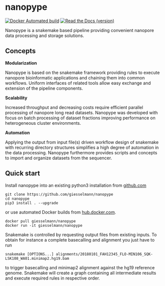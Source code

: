 # nanopype 

[![Docker Automated build](https://img.shields.io/docker/automated/giesselmann/nanopype.svg)](https://hub.docker.com/r/giesselmann/nanopype/) [![Read the Docs (version)](https://img.shields.io/readthedocs/nanopype/development.svg)](https://nanopype.readthedocs.io/en/development/)

Nanopype is a snakemake based pipeline providing convenient nanopore data processing and storage solutions.
	
## Concepts

**Modularization**

Nanopype is based on the snakemake framework providing rules to execute nanopore bioinformatic applications and chaining them into common workflows. Uniform interfaces of related tools allow easy exchange and extension of the pipeline components.

**Scalability**

Increased throughput and decreasing costs require efficient parallel processing of nanopore long read datasets. Nanopype was developed with focus on batch processing of dataset fractions improving performance on heterogeneous cluster environments.

**Automation**

Applying the output from input file(s) driven workflow design of snakemake with recurring directory structures simplifies a high degree of automation in the data processing. Nanopype furthermore provides scripts and concepts to import and organize datasets from the sequencer.

## Quick start

Install nanopype into an existing python3 installation from [github.com](https://github.com/giesselmann/nanopype/) 

    git clone https://github.com/giesselmann/nanopype
    cd nanopype
    pip3 install . --upgrade

or use automated Docker builds from [hub.docker.com](https://hub.docker.com/r/giesselmann/nanopype/).

    docker pull giesselmann/nanopype
    docker run -it giesselmann/nanopype

Snakemake is controlled by requesting output files from existing inputs. To obtain for instance a complete basecalling and alignment you just have to run

    snakemake [OPTIONS...] alignments/20180101_FAH12345_FLO-MIN106_SQK-LSK108_WA01.minimap2.hg19.bam
    
to trigger basecalling and minimap2 alignment against the hg19 reference genome. Snakemake will create a graph containing all intermediate results and execute required rules in respective order.
